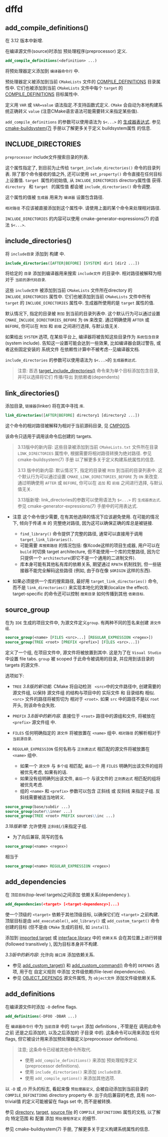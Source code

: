 # dffd

## add_compile_definitions()

在 3.12 版本中新增.

在编译源文件(source)时添加 预处理程序(preprocessor) 定义.

```cmake
add_compile_definitions(<definition> ...)
```

将预处理器定义添加到 `编译器命令行` 中.

预处理器定义被添加到当前 `CMakeLists` 文件的 [COMPILE_DEFINITIONS][] 目录属性中.
它们也被添加到当前 `CMakeLists` 文件中每个 `target` 的 [COMPILE_DEFINITIONS][] 目标属性中.

定义用 `VAR` 或 `VAR=value` 语法指定.不支持函数式定义.
`CMake` 会自动为本地构建系统正确转义 `value`
(注意CMake语言语法可能需要转义来指定某些值).

`add_compile_definitions` 的参数可以使用语法为 `$<...>` 的 [生成器表达式][].
参见 [cmake-buildsystem(7)][] 手册以了解更多关于定义 buildsystem属性 的信息.

[COMPILE_DEFINITIONS]: https://cmake.org/cmake/help/latest/prop_dir/COMPILE_DEFINITIONS.html#prop_dir:COMPILE_DEFINITIONS
[生成器表达式]: https://cmake.org/cmake/help/latest/manual/cmake-generator-expressions.7.html#manual:cmake-generator-expressions(7)
[cmake-buildsystem(7)]: https://cmake.org/cmake/help/latest/manual/cmake-buildsystem.7.html#manual:cmake-buildsystem(7)

## INCLUDE_DIRECTORIES

`preprocessor` include文件搜索目录的列表.

这个属性指定了, 到目前为止传给 `target_include_directories()` 命令的目录列表.
除了那个命令接收的值之外, 还可以使用 `set_property()` 命令直接在任何目标上设置值.
`target `属性的初始值, 从 `INCLUDE_DIRECTORIES` directory属性值 获得.
`directory ` 和 `target ` 的属性值 都会被 `include_directories()` 命令调整.

这个属性的值被 `生成器` 用来为 `编译器` 设置包含路径.

`相对路径` 不应该被直接添加到这个属性中. 请使用上面的某个命令来处理相对路径.

`INCLUDE_DIRECTORIES` 的内容可以使用 cmake-generator-expressions(7) 的语法 `$<...>`.

## include_directories()

将 `include目录` 添加到 构建 中.

```cmake
include_directories([AFTER|BEFORE] [SYSTEM] dir1 [dir2 ...])
```

将给定的 `目录` 添加到编译器用来搜索 `include文件` 的目录中.
相对路径被解释为相对于 `当前的源代码目录`.

这些 `include文件` 被添加到当前 `CMakeLists` 文件所在directory 的 `INCLUDE_DIRECTORIES` 属性中.
它们也被添加到当前 `CMakeLists` 文件中所有 `target` 的 `INCLUDE_DIRECTORIES` 属性中.
生成器所使用的是 `target` 属性的值.

默认情况下, 指定的目录被 `附加` 到当前的目录列表中.
这个默认行为可以通过设置 `CMAKE_INCLUDE_DIRECTORIES_BEFORE` 为 `ON` 来改变.
通过明确使用 `AFTER` 或 `BEFORE`,
你可以在 `附加` 和 `前缀` 之间进行选择, 与默认值无关.

如果给出 `SYSTEM` 选项, 在某些平台上,
编译器将被告知这些目录作为 `系统包含目录`(system include).
告知这一设置可能会达到一些效果, 比如编译器会跳过警告,
或者这些固定安装的 系统文件 在依赖性计算中不被考虑--见编译器文档.

`include_directories` 的参数可以使用语法为 `$<...>`的 `生成器表达式`.

>注意: 首选 [target_include_directories()][] 命令来为单个目标添加包含目录,
>并可以选择将它们 传播/导出 到依赖者(dependents)

[target_include_directories()]: https://cmake.org/cmake/help/latest/command/target_include_directories.html#command:target_include_directories

## link_directories()

添加目录, `链接器`(linker) 将在其中寻找 `库`.

```cmake
link_directories([AFTER|BEFORE] directory1 [directory2 ...])
```

这个命令的相对路径被解释为相对于当前源码目录, 见 [CMP0015](https://cmake.org/cmake/help/latest/policy/CMP0015.html#policy:CMP0015).

该命令只适用于调用该命令后创建的 targets.

>3.13版中的新内容:
>这些目录被添加到当前 `CMakeLists.txt` 文件所在目录 `LINK_DIRECTORIES` 属性中,
>根据需要将相对路径转换为绝对路径.
>参见 cmake-buildsystem(7) 手册 以了解更多关于定义构建系统属性的信息.
>
>3.13 版中的新内容:
>默认情况下, 指定的目录被 `附加` 到当前的目录列表中.
>这个默认行为可以通过设置 `CMAKE_LINK_DIRECTORIES_BEFORE` 为 `ON` 来改变.
>通过明确使用 `AFTER` 或 `BEFORE`, 你可以在 `追加` 和 `前缀` 之间进行选择, 与默认值无关.
>
>3.13版新增: link_directories的参数可以使用语法为 `$<...>` 的 `生成器表达式`.
>参见 cmake-generator-expressions(7) 手册中的可用表达式.

+ 注意 这个命令很少需要, 在有其他选择的情况下应该避免使用.
在可能的情况下, 倾向于传递 `库` 的 完整绝对路径, 因为这可以确保正确的库总是被链接.
    + `find_library()` 命令提供了完整的路径, 通常可以直接用于调用 `target_link_libraries()`.
    + 可能需要 `库搜索路径` 的情况包括:
    像Xcode这样的项目生成器, 用户可以在 `build` 时切换 target architecture,
    但不能使用一个库的完整路径, 因为它只提供一个 `architecture`(即它不是一个通用的二进制文件).
    + 库本身可能有其他私有库的依赖关系,
    期望通过 `RPATH` 机制找到, 但一些链接器不能完全解码这些路径
    (例如, 由于存在像 `$ORIGIN` 这样的东西).

+ 如果必须提供一个库的搜索路径, 最好用 `target_link_directories()` 命令,
而不是 `link_directories()` 来实现本地化的效果(localize the effect).
target-specific 的命令还可以控制 `搜索目录` 如何传播到其他 `依赖目标`.

## source_group

在为 `IDE` 生成的项目文件中, 为源文件定义`group`.
有两种不同的签名来创建 `源文件组`.

```cmake
source_group(<name> [FILES <src>...] [REGULAR_EXPRESSION <regex>])
source_group(TREE <root> [PREFIX <prefix>] [FILES <src>...])
```

定义了一个组, 在项目文件中, 源文件将被放置到其中.
这是为了在 `Visual Studio` 中设置 file tabs.
`group` 被 scoped 于此命令被调用的目录, 并应用到该目录的 targets 的源文件.

选项如下:

+ `TREE`
*3.8版的新功能.*
CMake 将自动检测 ` <src>`中的文件路径中, 创建需要的 源文件组,
以保持 源文件组 的结构与项目中的 实际文件 和 目录结构 相似.
`<src>` 文件的路径将被剪切为 相对于 `<root>`.
如果 `src` 中的路径不是以 `root` 开头, 则该命令会失败.

+ `PREFIX`
*3.8版中的新内容.*
直接位于 `<root>` 路径中的源组和文件, 将被放在 `<prefix>` 源文件组 中.

+ `FILES`
任何明确指定的 `源文件` 将被放置在 `<name>` 组中.
`相对路径` 的解析相对于 `当前源目录`.

+ `REGULAR_EXPRESSION`
任何名称与 `正则表达式` 相匹配的源文件将被放置在 `<name>` 组中.
    + 如果一个 `源文件` 与 `多个组` 相匹配,
    `最后一个` 用 `FILES` 明确列出该文件的组将被优先考虑, 如果有的话.
    + 如果没有组明确列出该文件,
    `最后一个` 与该文件的 `正则表达式` 相匹配的组将被优先考虑.
    + 组的 `<name>` 和 `<prefix>` 参数可以包含 正斜线 或 反斜线 来指定子组.
    反斜线需要被适当地转义.

```cmake
source_group(base/subdir ...)
source_group(outer\\inner ...)
source_group(TREE <root> PREFIX sources\\inc ...)
```

*3.18版新增*: 允许使用 `正斜线`(`/`)来指定子组.

+ 为了向后兼容, 简写的签名

```cmake
source_group(<name> <regex>)
```

相当于

```cmake
source_group(<name> REGULAR_EXPRESSION <regex>)
```

## add_dependencies

在 `顶层目标`(top-level targets)之间添加 依赖关系(dependency ).

```cmake
add_dependencies(<target> [<target-dependency>]...)
```

使一个顶级的 `<target>` 依赖于其他顶级目标, 以确保它们在 `<target>` 之前构建.
顶层目标是由 `add_executable()`, `add_library()` 或 `add_custom_target()` 命令创建的目标
(但不是由 `CMake` 生成的目标, 如 `install`).

添加到 [imported target][] 或 [interface library][] 中的 `依赖关系`
会在其位置上进行转接(followed transitively ), 因为目标本身并不构建.

*3.3版中的新内容*: 允许向 `接口库` 添加依赖关系.

+ 参见 [add_custom_target()][] 和 [add_custom_command()][] 命令的 `DEPENDS` 选项,
用于在 自定义规则 中添加 文件级依赖(file-level dependencies).
+ 参见 [OBJECT_DEPENDS][] 源文件属性, 为 `object文件` 添加文件级依赖关系.

[imported target]: https://cmake.org/cmake/help/latest/manual/cmake-buildsystem.7.html#imported-targets
[interface library]: https://cmake.org/cmake/help/latest/manual/cmake-buildsystem.7.html#interface-libraries
[add_custom_target()]: https://cmake.org/cmake/help/latest/command/add_custom_target.html#command:add_custom_target
[add_custom_command()]: https://cmake.org/cmake/help/latest/command/add_custom_command.html#command:add_custom_command
[OBJECT_DEPENDS]: https://cmake.org/cmake/help/latest/prop_sf/OBJECT_DEPENDS.html#prop_sf:OBJECT_DEPENDS

## add_definitions

在编译源文件时添加 `-D` define flags.

```cmake
add_definitions(-DFOO -DBAR ...)
```

在 `编译器命令行` 中为 `当前目录` 中的 `target` 添加 definitions ,
不管是在 调用此命令之前 还是之后添加的, 以及之后添加的 子目录 中的.
这条命令可以用来添加 任何flags, 但它被设计用来添加预处理器定义(preprocessor definitions).

>注意; 这条命令已经被其他命令所取代.
>
>+ 使用 `add_compile_definitions()` 来添加 预处理程序定义(preprocessor definitions).
>+ 使用 `include_directories()` 来添加 `include目录`.
>+ 使用 `add_compile_options()` 来添加其他选项.

以 `-D` 或 `/D` 开头的标志, 看起来像 `预处理器定义`,
会被自动添加到当前目录的 `COMPILE_DEFINITIONS` directory property 中.
出于向后兼容的考虑, 具有 non-trivial值 的定义可能被留在 flags set 中, 而不是被转换.

参见 [directory][], [target][], [source file][] 的 `COMPILE_DEFINITIONS` 属性的文档,
以了解向 特定范围 和 配置 添加 `预处理程序定义` 的细节.

参见 cmake-buildsystem(7) 手册, 了解更多关于定义构建系统属性的信息.

[directory]: https://cmake.org/cmake/help/latest/prop_dir/COMPILE_DEFINITIONS.html#prop_dir:COMPILE_DEFINITIONS
[target]: https://cmake.org/cmake/help/latest/prop_tgt/COMPILE_DEFINITIONS.html#prop_tgt:COMPILE_DEFINITIONS
[source file]: https://cmake.org/cmake/help/latest/prop_sf/COMPILE_DEFINITIONS.html#prop_sf:COMPILE_DEFINITIONS
